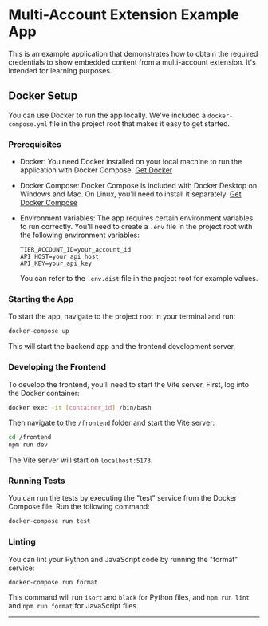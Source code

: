 # Multi-Account Extension Example App

This is an example application that demonstrates how to obtain the required credentials to show embedded content from a multi-account extension. It's intended for learning purposes.

## Docker Setup

You can use Docker to run the app locally. We've included a `docker-compose.yml` file in the project root that makes it easy to get started.

### Prerequisites

- Docker: You need Docker installed on your local machine to run the application with Docker Compose. [Get Docker](https://www.docker.com/get-started)

- Docker Compose: Docker Compose is included with Docker Desktop on Windows and Mac. On Linux, you'll need to install it separately. [Get Docker Compose](https://docs.docker.com/compose/install/)

- Environment variables: The app requires certain environment variables to run correctly. You'll need to create a `.env` file in the project root with the following environment variables:

  ```
  TIER_ACCOUNT_ID=your_account_id
  API_HOST=your_api_host
  API_KEY=your_api_key
  ```
  
  You can refer to the `.env.dist` file in the project root for example values.

### Starting the App

To start the app, navigate to the project root in your terminal and run:

```bash
docker-compose up
```

This will start the backend app and the frontend development server.

### Developing the Frontend

To develop the frontend, you'll need to start the Vite server. First, log into the Docker container:

```bash
docker exec -it [container_id] /bin/bash
```

Then navigate to the `/frontend` folder and start the Vite server:

```bash
cd /frontend
npm run dev
```

The Vite server will start on `localhost:5173`.

### Running Tests

You can run the tests by executing the "test" service from the Docker Compose file. Run the following command:

```bash
docker-compose run test
```

### Linting

You can lint your Python and JavaScript code by running the "format" service:

```bash
docker-compose run format
```

This command will run `isort` and `black` for Python files, and `npm run lint` and `npm run format` for JavaScript files.

---

